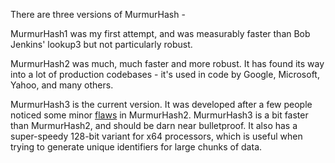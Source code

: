 There are three versions of MurmurHash -

MurmurHash1 was my first attempt, and was measurably faster than Bob Jenkins' lookup3 but not particularly robust.

MurmurHash2 was much, much faster and more robust. It has found its way into a lot of production codebases - it's used in code by Google, Microsoft, Yahoo, and many others.

MurmurHash3 is the current version. It was developed after a few people noticed some minor [flaws](MurmurHash2Flaw.md) in MurmurHash2. MurmurHash3 is a bit faster than MurmurHash2, and should be darn near bulletproof. It also has a super-speedy 128-bit variant for x64 processors, which is useful when trying to generate unique identifiers for large chunks of data.